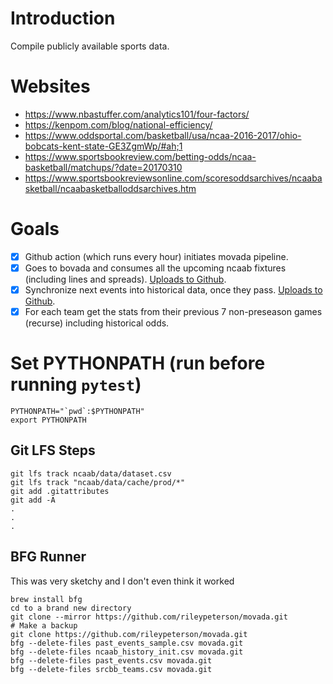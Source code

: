 # Introduction
Compile publicly available sports data.

# Websites
* https://www.nbastuffer.com/analytics101/four-factors/
* https://kenpom.com/blog/national-efficiency/
* https://www.oddsportal.com/basketball/usa/ncaa-2016-2017/ohio-bobcats-kent-state-GE3ZgmWp/#ah;1
* https://www.sportsbookreview.com/betting-odds/ncaa-basketball/matchups/?date=20170310
* https://www.sportsbookreviewsonline.com/scoresoddsarchives/ncaabasketball/ncaabasketballoddsarchives.htm

# Goals
* [x] Github action (which runs every hour) initiates movada pipeline.
* [x] Goes to bovada and consumes all the upcoming ncaab fixtures (including lines and spreads). [Uploads to Github](https://github.com/rileypeterson/movada/blob/main/ncaab/data/bovada/next_events.csv).
* [x] Synchronize next events into historical data, once they pass. [Uploads to Github](https://github.com/rileypeterson/movada/blob/main/ncaab/data/bovada/last_events.csv).
* [x] For each team get the stats from their previous 7 non-preseason games (recurse) including historical odds. 

# Set PYTHONPATH (run before running `pytest`)
```commandline
PYTHONPATH="`pwd`:$PYTHONPATH"
export PYTHONPATH
```

## Git LFS Steps
```
git lfs track ncaab/data/dataset.csv
git lfs track "ncaab/data/cache/prod/*"
git add .gitattributes
git add -A
.
.
.
```

## BFG Runner
This was very sketchy and I don't even think it worked
```
brew install bfg
cd to a brand new directory
git clone --mirror https://github.com/rileypeterson/movada.git
# Make a backup
git clone https://github.com/rileypeterson/movada.git
bfg --delete-files past_events_sample.csv movada.git
bfg --delete-files ncaab_history_init.csv movada.git
bfg --delete-files past_events.csv movada.git
bfg --delete-files srcbb_teams.csv movada.git
```